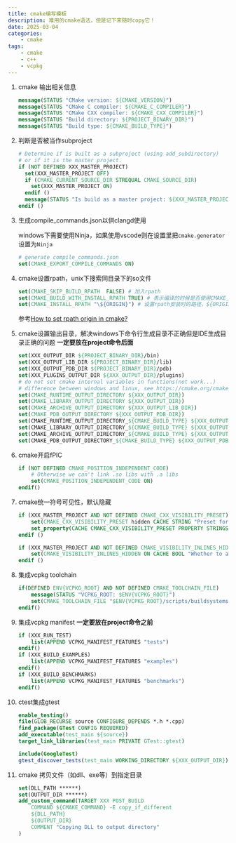 ```yaml
---
title: cmake编写模板
description: 难用的cmake语法，但是记下来随时copy它！
date: 2025-03-04
categories:
    - cmake
tags:
    - cmake
    - c++
    - vcpkg
---
```


1. cmake 输出相关信息

    ``` cmake
    message(STATUS "CMake version: ${CMAKE_VERSION}")
    message(STATUS "CMake C compiler: ${CMAKE_C_COMPILER}")
    message(STATUS "CMake CXX compiler: ${CMAKE_CXX_COMPILER}")
    message(STATUS "Build directory: ${PROJECT_BINARY_DIR}")
    message(STATUS "Build type: ${CMAKE_BUILD_TYPE}")
    ```

2. 判断是否被当作subproject

    ```cmake
    # Determine if is built as a subproject (using add_subdirectory)
    # or if it is the master project.
    if (NOT DEFINED XXX_MASTER_PROJECT)
      set(XXX_MASTER_PROJECT OFF)
      if (CMAKE_CURRENT_SOURCE_DIR STREQUAL CMAKE_SOURCE_DIR)
        set(XXX_MASTER_PROJECT ON)
      endif ()
      message(STATUS "Is build as a master project: ${XXX_MASTER_PROJECT}")
    endif ()
    ```

3. 生成compile_commands.json以供clangd使用

   windows下需要使用Ninja，如果使用vscode则在设置里把`cmake.generator`设置为`Ninja`

    ```cmake
    # generate compile_commands.json
    set(CMAKE_EXPORT_COMPILE_COMMANDS ON)
    ```

4. cmake设置rpath，unix下搜索同目录下的so文件

    ```cmake
    set(CMAKE_SKIP_BUILD_RPATH  FALSE) # 加入rpath
    set(CMAKE_BUILD_WITH_INSTALL_RPATH TRUE) # 表示编译的时候是否使用CMAKE_INSTALL_RPATH作为rpath路径
    set(CMAKE_INSTALL_RPATH "\${ORIGIN}") # 设置rpath安装时的路径，${ORIGIN}代表运行时当前目录
    ```

    参考[How to set rpath origin in cmake?](https://stackoverflow.com/questions/58360502/how-to-set-rpath-origin-in-cmake)
5. cmake设置输出目录，解决windows下命令行生成目录不正确但是IDE生成目录正确的问题
   **一定要放在project命令后面**

    ```cmake
    set(XXX_OUTPUT_DIR ${PROJECT_BINARY_DIR}/bin)
    set(XXX_OUTPUT_LIB_DIR ${PROJECT_BINARY_DIR}/lib)
    set(XXX_OUTPUT_PDB_DIR ${PROJECT_BINARY_DIR}/pdb)
    set(XXX_PLUGINS_OUTPUT_DIR ${XXX_OUTPUT_DIR}/plugins)
    # do not set cmake internal variables in functions(not work...)
    # difference between windows and linux, see https://cmake.org/cmake/help/latest/manual/cmake-buildsystem.7.html#runtime-output-artifacts
    set(CMAKE_RUNTIME_OUTPUT_DIRECTORY ${XXX_OUTPUT_DIR})
    set(CMAKE_LIBRARY_OUTPUT_DIRECTORY ${XXX_OUTPUT_DIR})
    set(CMAKE_ARCHIVE_OUTPUT_DIRECTORY ${XXX_OUTPUT_LIB_DIR})
    set(CMAKE_PDB_OUTPUT_DIRECTORY ${XXX_OUTPUT_PDB_DIR})
    set(CMAKE_RUNTIME_OUTPUT_DIRECTORY_${CMAKE_BUILD_TYPE} ${XXX_OUTPUT_DIR})
    set(CMAKE_LIBRARY_OUTPUT_DIRECTORY_${CMAKE_BUILD_TYPE} ${XXX_OUTPUT_DIR})
    set(CMAKE_ARCHIVE_OUTPUT_DIRECTORY_${CMAKE_BUILD_TYPE} ${XXX_OUTPUT_LIB_DIR})
    set(CMAKE_PDB_OUTPUT_DIRECTORY_${CMAKE_BUILD_TYPE} ${XXX_OUTPUT_PDB_DIR})
    ```

6. cmake开启fPIC

    ```cmake
    if (NOT DEFINED CMAKE_POSITION_INDEPENDENT_CODE)
        # Otherwise we can't link .so libs with .a libs
        set(CMAKE_POSITION_INDEPENDENT_CODE ON)
    endif()
    ```

7. cmake统一符号可见性，默认隐藏

    ```cmake
    if (XXX_MASTER_PROJECT AND NOT DEFINED CMAKE_CXX_VISIBILITY_PRESET)
        set(CMAKE_CXX_VISIBILITY_PRESET hidden CACHE STRING "Preset for the export of private symbols")
        set_property(CACHE CMAKE_CXX_VISIBILITY_PRESET PROPERTY STRINGS hidden default)
    endif ()

    if (XXX_MASTER_PROJECT AND NOT DEFINED CMAKE_VISIBILITY_INLINES_HIDDEN)
        set(CMAKE_VISIBILITY_INLINES_HIDDEN ON CACHE BOOL "Whether to add a compile flag to hide symbols of inline functions")
    endif ()
    ```

8. 集成vcpkg toolchain

    ```cmake
    if(DEFINED ENV{VCPKG_ROOT} AND NOT DEFINED CMAKE_TOOLCHAIN_FILE)
        message(STATUS "VCPKG_ROOT: $ENV{VCPKG_ROOT}")
        set(CMAKE_TOOLCHAIN_FILE "$ENV{VCPKG_ROOT}/scripts/buildsystems/vcpkg.cmake" CACHE STRING "")
    endif()
    ```

9. 集成vcpkg manifest
    **一定要放在project命令之前**

    ``` cmake
    if (XXX_RUN_TEST)
        list(APPEND VCPKG_MANIFEST_FEATURES "tests")
    endif()
    if (XXX_BUILD_EXAMPLES)
        list(APPEND VCPKG_MANIFEST_FEATURES "examples")
    endif()
    if (XXX_BUILD_BENCHMARKS)
        list(APPEND VCPKG_MANIFEST_FEATURES "benchmarks")
    endif()
    ```

10. ctest集成gtest

    ``` cmake
    enable_testing()
    file(GLOB_RECURSE source CONFIGURE_DEPENDS *.h *.cpp)
    find_package(GTest CONFIG REQUIRED)
    add_executable(test_main ${source})
    target_link_libraries(test_main PRIVATE GTest::gtest)

    include(GoogleTest)
    gtest_discover_tests(test_main WORKING_DIRECTORY ${XXX_OUTPUT_DIR})
    ```

11. cmake 拷贝文件（如dll、exe等）到指定目录

    ``` cmake
    set(DLL_PATH ******)
    set(OUTPUT_DIR ******)
    add_custom_command(TARGET XXX POST_BUILD
        COMMAND ${CMAKE_COMMAND} -E copy_if_different
        ${DLL_PATH}
        ${OUTPUT_DIR}
        COMMENT "Copying DLL to output directory"
    )
    ```
